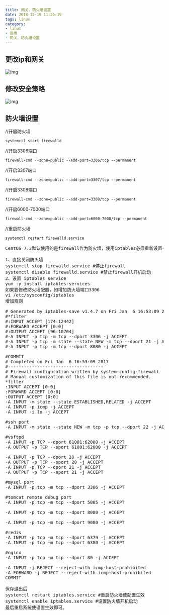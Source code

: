 ```yaml
---
title: 网关、防火墙设置
date: 2018-12-18 11:26:19
tags: linux
category: 
- linux
- 运维
- 网关、防火墙设置
---
```


## 更改ip和网关

![img](/hexo/images/linux-1.png)

## 修改安全策略
![img](/hexo/images/linux-2.png)

## 防火墙设置

//开启防火墙
```
systemctl start firewalld
```
//开启3306端口
```
firewall-cmd --zone=public --add-port=3306/tcp --permanent
```
//开启3307端口
```
firewall-cmd --zone=public --add-port=3307/tcp --permanent
```

//开启3308端口
```
firewall-cmd --zone=public --add-port=3308/tcp --permanent
```

//开启6000-7000端口
```
firewall-cmd --zone=public --add-port=6000-7000/tcp --permanent
```

//重启防火墙
```
systemctl restart firewalld.service
```

<pre>
CentOS 7.2默认使用的是firewall作为防火墙，使用iptables必须重新设置一下

1、直接关闭防火墙
systemctl stop firewalld.service #停止firewall
systemctl disable firewalld.service #禁止firewall开机启动
2、设置 iptables service
yum -y install iptables-services
如果要修改防火墙配置，如增加防火墙端口3306
vi /etc/sysconfig/iptables 
增加规则

# Generated by iptables-save v1.4.7 on Fri Jan  6 16:53:09 2017
#*filter
#:INPUT ACCEPT [174:12442]
#:FORWARD ACCEPT [0:0]
#:OUTPUT ACCEPT [96:10704]
#-A INPUT -p tcp -m tcp --dport 3306 -j ACCEPT 
#-A INPUT -p tcp -m state --state NEW -m tcp --dport 21 -j ACCEPT
#-A INPUT -p tcp -m tcp --dport 8080 -j ACCEPT

#COMMIT
# Completed on Fri Jan  6 16:53:09 2017
#------------------------------------
# Firewall configuration written by system-config-firewall
# Manual customization of this file is not recommended.
*filter
:INPUT ACCEPT [0:0]
:FORWARD ACCEPT [0:0]
:OUTPUT ACCEPT [0:0]
-A INPUT -m state --state ESTABLISHED,RELATED -j ACCEPT 
-A INPUT -p icmp -j ACCEPT
-A INPUT -i lo -j ACCEPT

#ssh port 
-A INPUT -m state --state NEW -m tcp -p tcp --dport 22 -j ACCEPT

#vsftpd
-A INPUT -p TCP --dport 61001:62000 -j ACCEPT
-A OUTPUT -p TCP --sport 61001:62000 -j ACCEPT

-A INPUT -p TCP --dport 20 -j ACCEPT
-A OUTPUT -p TCP --sport 20 -j ACCEPT
-A INPUT -p TCP --dport 21 -j ACCEPT
-A OUTPUT -p TCP --sport 21 -j ACCEPT

#mysql port
-A INPUT -p tcp -m tcp --dport 3306 -j ACCEPT

#tomcat remote debug port
-A INPUT -p tcp -m tcp --dport 5005 -j ACCEPT

-A INPUT -p tcp -m tcp --dport 8080 -j ACCEPT

-A INPUT -p tcp -m tcp --dport 9080 -j ACCEPT

#redis
-A INPUT -p tcp -m tcp --dport 6379 -j ACCEPT
-A INPUT -p tcp -m tcp --dport 6380 -j ACCEPT

#nginx
-A INPUT -p tcp -m tcp --dport 80 -j ACCEPT

-A INPUT -j REJECT --reject-with icmp-host-prohibited
-A FORWARD -j REJECT --reject-with icmp-host-prohibited
COMMIT

保存退出后
systemctl restart iptables.service #重启防火墙使配置生效
systemctl enable iptables.service #设置防火墙开机启动
最后重启系统使设置生效即可。
</pre>


